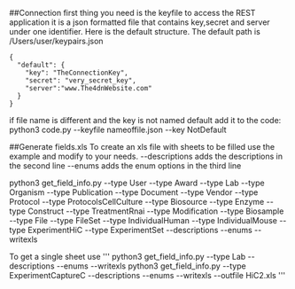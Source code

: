 
##Connection
first thing you need is the keyfile to access the REST application
it is a json formatted file that contains key,secret and server
under one identifier. Here is the default structure. The default path
is /Users/user/keypairs.json

    {
      "default": {
        "key": "TheConnectionKey",
        "secret": "very_secret_key",
        "server":"www.The4dnWebsite.com"
      }
    }
if file name is different and the key is not named default add it to the code:
python3 code.py --keyfile nameoffile.json --key NotDefault

##Generate fields.xls
To create an xls file with sheets to be filled use the example and modify to your needs.
--descriptions   adds the descriptions in the second line
--enums adds the enum options in the third line

python3 get_field_info.py --type User --type Award --type Lab --type Organism --type Publication --type Document --type Vendor --type Protocol --type ProtocolsCellCulture --type Biosource --type Enzyme --type Construct --type TreatmentRnai --type Modification --type Biosample --type File --type FileSet --type IndividualHuman --type IndividualMouse --type ExperimentHiC --type ExperimentSet --descriptions --enums --writexls


To get a single sheet use
'''
python3 get_field_info.py --type Lab --descriptions --enums --writexls
python3 get_field_info.py --type ExperimentCaptureC --descriptions --enums --writexls --outfile HiC2.xls
'''
